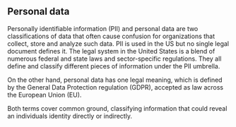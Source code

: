 ## Personal data

Personally identifiable information (PII) and personal data are two classifications of data that often cause confusion for organizations that collect, store and analyze such data. 
PII is used in the US but no single legal document defines it. The legal system in the United States is a blend of numerous federal and state laws and sector-specific regulations. They all define and classify different pieces of information under the PII umbrella. 

On the other hand, personal data has one legal meaning, which is defined by the General Data Protection regulation (GDPR), accepted as law across the European Union (EU). 

Both terms cover common ground, classifying information that could reveal an individuals identity directly or indirectly. 
